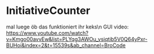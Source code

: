 # InitiativeCounter
mal luege öb das funktioniert ihr keks\n
GUI video: https://www.youtube.com/watch?v=Kmgo00avvEw&list=PLYqg3AWOu_vsiqtib5V0Q64yPxr-BUHoi&index=2&t=15539s&ab_channel=BroCode
